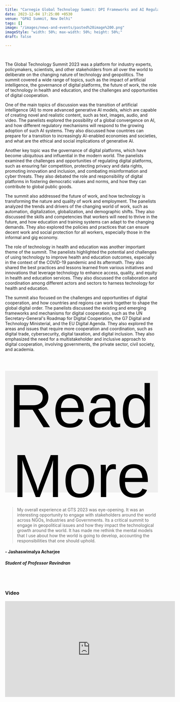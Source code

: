```yaml
---
title: "Carnegie Global Technology Summit: DPI Frameworks and AI Regulation"
date: 2023-12-04 17:25:00 +0530
venue: "GPAI Summit, New Delhi"
tags: []
image: "/images/news-and-events/pasted%20image%200.png"
imageStyle: "width: 50%; max-width: 50%; height: 50%;"
draft: false

---
```

<br>

<style>
  .link_button {
    width: 100%;
    height: 100%;
    border:none;
  }

  .button_text {
    text-decoration: none !important;
    color: black;
    font-size:5vh;
  }

  .button_box {
    display: flex;
    justify-content: center; /* Horizontally center */
    align-items: center; /* Vertically center */
    height: 10vh; /* Adjust height as needed */
  }
</style>



The Global Technology Summit 2023 was a platform for industry experts, policymakers, scientists, and other stakeholders from all over the world to deliberate on the changing nature of technology and geopolitics. The summit covered a wide range of topics, such as the impact of artificial intelligence, the governance of digital platforms, the future of work, the role of technology in health and education, and the challenges and opportunities of digital cooperation.

One of the main topics of discussion was the transition of artificial intelligence (AI) to more advanced generative AI models, which are capable of creating novel and realistic content, such as text, images, audio, and video. The panelists explored the possibility of a global convergence on AI, and how different regulatory mechanisms will respond to the growing adoption of such AI systems. They also discussed how countries can prepare for a transition to increasingly AI-enabled economies and societies, and what are the ethical and social implications of generative AI.

Another key topic was the governance of digital platforms, which have become ubiquitous and influential in the modern world. The panelists examined the challenges and opportunities of regulating digital platforms, such as ensuring fair competition, protecting privacy and data rights, promoting innovation and inclusion, and combating misinformation and cyber threats. They also debated the role and responsibility of digital platforms in fostering democratic values and norms, and how they can contribute to global public goods.

The summit also addressed the future of work, and how technology is transforming the nature and quality of work and employment. The panelists analyzed the trends and drivers of the changing world of work, such as automation, digitalization, globalization, and demographic shifts. They also discussed the skills and competencies that workers will need to thrive in the future, and how education and training systems can adapt to the changing demands. They also explored the policies and practices that can ensure decent work and social protection for all workers, especially those in the informal and gig economy.

The role of technology in health and education was another important theme of the summit. The panelists highlighted the potential and challenges of using technology to improve health and education outcomes, especially in the context of the COVID-19 pandemic and its aftermath. They also shared the best practices and lessons learned from various initiatives and innovations that leverage technology to enhance access, quality, and equity in health and education services. They also discussed the collaboration and coordination among different actors and sectors to harness technology for health and education.

The summit also focused on the challenges and opportunities of digital cooperation, and how countries and regions can work together to shape the global digital order. The panelists discussed the existing and emerging frameworks and mechanisms for digital cooperation, such as the UN Secretary-General's Roadmap for Digital Cooperation, the G7 Digital and Technology Ministerial, and the EU Digital Agenda. They also explored the areas and issues that require more cooperation and coordination, such as digital trade, cybersecurity, digital taxation, and digital inclusion. They also emphasized the need for a multistakeholder and inclusive approach to digital cooperation, involving governments, the private sector, civil society, and academia.

<br></br>

<div class="button_box">
<button class="link_button">
<a class="button_text" href="https://carnegieindia.org/specialprojects/globaltechnologysummit">Read More</a>
</button>
</div>
<br></br>

<div class="container overflow-hidden">
    <div class="row gy-4 gy-md-0 gx-xxl-5">
      <div class="col-12 col-md-2s">
        <div class="card border-0 border-bottom border-primary shadow-sm">
          <div class="card-body p-4 p-xxl-5">
                <div class="bsb-ratings text-warning mb-3" data-bsb-star="5" data-bsb-star-off="0"></div>
                <blockquote class="bsb-blockquote-icon mb-4">My overall experience at GTS 2023 was eye-opening. It was an interesting opportunity to engage with stakeholders around the world across NGOs, Industries and Governments. Its a critical summit to engage in geopolitical issues and how they impact the technological growth around the world. It has made me rethink the mental models that I use about how the world is going to develop, accounting the responsibilities that one should uphold.</blockquote>
                <h4 class="mb-2">- Jashaswimalya Acharjee</h4>
                <h5 class="fs-6 text-secondary mb-0">Student of Professor Ravindran</h5>
          </div>
        </div>
      </div>
      <br></br>
      
### Video
<section class="section">
<div style="text-align: center;">
    <iframe width="560" height="315" src="https://www.youtube.com/embed/SQTRporjNQ0" frameborder="0" allowfullscreen></iframe>
</div>
</section>

